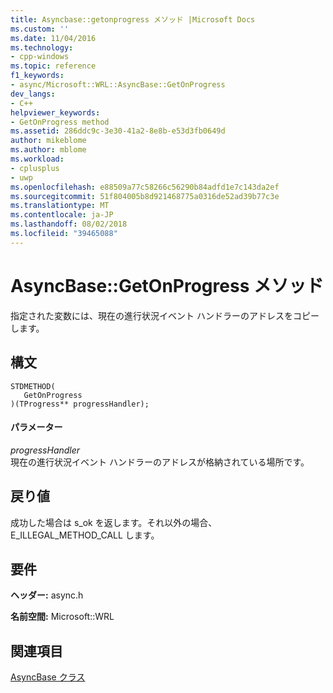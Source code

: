 ```yaml
---
title: Asyncbase::getonprogress メソッド |Microsoft Docs
ms.custom: ''
ms.date: 11/04/2016
ms.technology:
- cpp-windows
ms.topic: reference
f1_keywords:
- async/Microsoft::WRL::AsyncBase::GetOnProgress
dev_langs:
- C++
helpviewer_keywords:
- GetOnProgress method
ms.assetid: 286ddc9c-3e30-41a2-8e8b-e53d3fb0649d
author: mikeblome
ms.author: mblome
ms.workload:
- cplusplus
- uwp
ms.openlocfilehash: e88509a77c58266c56290b84adfd1e7c143da2ef
ms.sourcegitcommit: 51f804005b8d921468775a0316de52ad39b77c3e
ms.translationtype: MT
ms.contentlocale: ja-JP
ms.lasthandoff: 08/02/2018
ms.locfileid: "39465088"
---
```

# <a name="asyncbasegetonprogress-method"></a>AsyncBase::GetOnProgress メソッド
指定された変数には、現在の進行状況イベント ハンドラーのアドレスをコピーします。  
  
## <a name="syntax"></a>構文  
  
```  
STDMETHOD(  
   GetOnProgress  
)(TProgress** progressHandler);  
```  
  
#### <a name="parameters"></a>パラメーター  
 *progressHandler*  
 現在の進行状況イベント ハンドラーのアドレスが格納されている場所です。  
  
## <a name="return-value"></a>戻り値  
 成功した場合は s_ok を返します。それ以外の場合、E_ILLEGAL_METHOD_CALL します。  
  
## <a name="requirements"></a>要件  
 **ヘッダー:** async.h  
  
 **名前空間:** Microsoft::WRL  
  
## <a name="see-also"></a>関連項目  
 [AsyncBase クラス](../windows/asyncbase-class.md)
